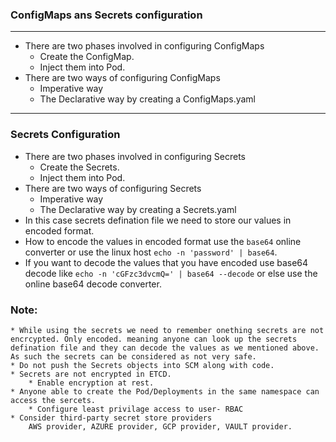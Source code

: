 ### ConfigMaps ans Secrets configuration
------------------------------------------

* There are two phases involved in configuring ConfigMaps
    * Create the ConfigMap.
    * Inject them into Pod.
* There are two ways of configuring ConfigMaps 
    * Imperative way 
    * The Declarative way by creating a ConfigMaps.yaml
------------------------------------------------------------
### Secrets Configuration

* There are two phases involved in configuring Secrets
    * Create the Secrets.
    * Inject them into Pod.
* There are two ways of configuring Secrets 
    * Imperative way 
    * The Declarative way by creating a Secrets.yaml
* In this case secrets defination file we need to store our values in encoded format.
* How to encode the values in encoded format use the ```base64``` online converter or use the linux host ```echo -n 'password' | base64```.
* If you want to decode the values that you have encoded use base64 decode like ```echo -n 'cGFzc3dvcmQ=' | base64 --decode``` or else use the online base64 decode converter.
### Note:    
    * While using the secrets we need to remember onething secrets are not encrcypted. Only encoded. meaning anyone can look up the secrets defination file and they can decode the values as we mentioned above. As such the secrets can be considered as not very safe.
    * Do not push the Secrets objects into SCM along with code.
    * Secrets are not encrypted in ETCD.
        * Enable encryption at rest.
    * Anyone able to create the Pod/Deployments in the same namespace can access the sercets.
        * Configure least privilage access to user- RBAC
    * Consider third-party secret store providers
        AWS provider, AZURE provider, GCP provider, VAULT provider.


